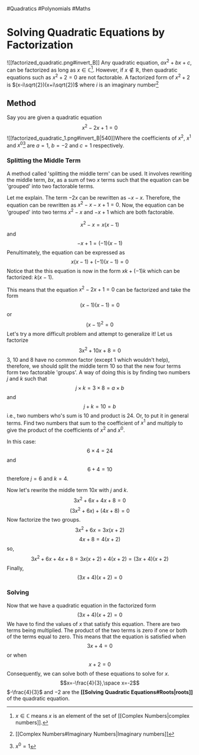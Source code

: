 #Quadratics #Polynomials #Maths 

[^1]: $x \in \mathbb{C}$ means $x$ is an element of the set of [[Complex Numbers|complex numbers]].
[^2]: [[Complex Numbers#Imaginary Numbers|Imaginary numbers]]
[^3]: $x^0=1$
# Solving Quadratic Equations by Factorization 
![[factorized_quadratic.png#invert_B]]
Any quadratic equation, $ax^2 + bx + c$, can be factorized as long as $x \in \mathbb{C}$[^1]. However, if $x \notin \mathbb{R}$, then quadratic equations such as $x^2 + 2 = 0$ are not factorable. A factorized form of $x^2+2$ is $(x-i\sqrt{2})(x+i\sqrt{2})$ where $i$ is an imaginary number[^2]

## Method
Say you are given a quadratic equation $$x^2 - 2x + 1 = 0$$![[factorized_quadratic_1.png#invert_B|540]]Where the coefficients of $x^2$, $x^1$ and $x^0$[^3] are $a=1$, $b=-2$ and $c=1$ respectively. 

### Splitting the Middle Term
A method called 'splitting the middle term' can be used.
It involves rewriting the middle term, $bx$, as a sum of two $x$ terms such that the equation can be 'grouped' into two factorable terms.

Let me explain.
The term $-2x$  can be rewritten as $-x -x$. Therefore, the equation can be rewritten as $x^2 -x -x + 1 = 0$. Now, the equation can be 'grouped' into two terms $x^2-x$ and $-x + 1$ which are both factorable.

$$x^2-x = x(x-1)$$and
$$-x+1 = (-1)(x-1)$$Penultimately, the equation can be expressed as $$x(x-1) + (-1)(x-1)=0$$Notice that the this equation is now in the form $xk + (-1)k$ which can be factorized: $k(x-1)$.

This means that the equation $x^2 -2x+1=0$ can be factorized and take the form $$(x-1)(x-1)=0$$ or $$(x-1)^2=0$$
Let's try a more difficult problem and attempt to generalize it! 
Let us factorize $$3x^2+10x+8 = 0$$$3$, $10$ and $8$ have no common factor (except $1$ which wouldn't help), therefore, we should split the middle term $10$ so that the new four terms form two factorable 'groups'.
A way of doing this is by finding two numbers $j$ and $k$ such that $$j \times k = 3 \times 8 = a \times b$$ and $$j + k = 10 = b$$i.e., two numbers who's sum is $10$ and product is $24$. Or, to put it in general terms. Find two numbers that sum to the coefficient of $x^1$ and multiply to give the product of the coefficients of $x^2$ and $x^0$.

In this case: $$6 \times 4 = 24$$ and $$6 + 4 = 10$$ therefore $j=6$ and $k=4$.

Now let's rewrite the middle term $10x$ with $j$ and $k$. $$3x^2 + 6x + 4x + 8 = 0$$ $$(3x^2 + 6x) + (4x + 8) = 0$$ Now factorize the two groups.
$$3x^2 + 6x = 3x(x+2)$$
$$4x+8=4(x+2)$$
so,
$$3x^2+6x+4x+8=3x(x+2)+4(x+2)=(3x+4)(x+2)$$
Finally, $$(3x+4)(x+2)=0$$
### Solving
Now that we have a quadratic equation in the factorized form $$(3x+4)(x+2) = 0$$We have to find the values of $x$ that satisfy this equation. There are two terms being multiplied. The product of the two terms is zero if one or both of the terms equal to zero. This means that the equation is satisfied when $$3x+4=0$$ or when $$x+2=0$$
Consequently, we can solve both of these equations to solve for $x$.
$$x=-\frac{4}{3},\space x=-2$$$-\frac{4}{3}$ and $-2$ are the **[[Solving Quadratic Equations#Roots|roots]]** of the quadratic equation.